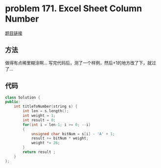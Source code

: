 # problem 171. Excel Sheet Column Number

[题目链接](https://leetcode.com/problems/excel-sheet-column-number/)

## 方法

做得有点稀里糊涂啊... 写完代码后，测了一个样例，然后+1的地方改了下，就过了...

## 代码

```C++
class Solution {
public:
    int titleToNumber(string s) {
        int len = s.length();
        int weight = 1;
        int result = 0;
        for(int i = len-1; i >= 0; --i)
        {
            unsigned char bitNum = s[i] - 'A' + 1;
            result += bitNum * weight;
            weight *= 26;
        }
        return result ;
    }
};
```


